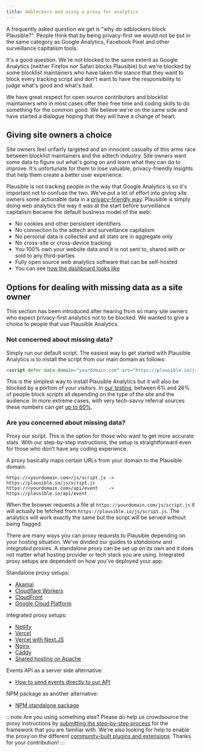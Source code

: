 ```yaml
---
title: Adblockers and using a proxy for analytics
---
```


A frequently asked question we get is "why do adblockers block Plausible?". People think that by being privacy-first we would not be put in the same category as Google Analytics, Facebook Pixel and other surveillance capitalism tools.

It's a good question. We're not blocked to the same extent as Google Analytics (neither Firefox nor Safari blocks Plausible) but we're blocked by some blocklist maintainers who have taken the stance that they want to block every tracking script and don't want to have the responsibility to judge what's good and what's bad.

We have great respect for open source contributors and blocklist maintainers who in most cases offer their free time and coding skills to do something for the common good. We believe we're on the same side and have started a dialogue hoping that they will have a change of heart.

## Giving site owners a choice

Site owners feel unfairly targeted and an innocent casualty of this arms race between blocklist maintainers and the adtech industry. Site owners want some data to figure out what's going on and learn what they can do to improve. It's unfortunate for them to lose valuable, privacy-friendly insights that help them create a better user experience.

Plausible is not tracking people in the way that Google Analytics is so it's important not to confuse the two. We've put a lot of effort into giving site owners some actionable data in a [privacy-friendly way](https://plausible.io/privacy-focused-web-analytics). Plausible is simply doing web analytics the way it was at the start before surveillance capitalism became the default business model of the web:

* No cookies and other persistent identifiers
* No connection to the adtech and surveillance capitalism
* No personal data is collected and all stats are in aggregate only
* No cross-site or cross-device tracking
* You 100% own your website data and it is not sent to, shared with or sold to any third-parties
* Fully open source web analytics software that can be self-hosted
* You can see [how the dashboard looks like](https://plausible.io/plausible.io)

## Options for dealing with missing data as a site owner

This section has been introduced after hearing from so many site owners who expect privacy-first analytics not to be blocked. We wanted to give a choice to people that use Plausible Analytics.

### Not concerned about missing data?

Simply run our default script. The easiest way to get started with Plausible Analytics is to install the script from our main domain as follows:

```html
<script defer data-domain="yourdomain.com" src="https://plausible.io/js/script.js"></script>
```

This is the simplest way to install Plausible Analytics but it will also be blocked by a portion of your visitors. In [our testing](https://markosaric.com/google-analytics-blocking/), between 6% and 26% of people block scripts all depending on the type of the site and the audience. In more extreme cases, with very tech-savvy referral sources these numbers can get [up to 60%](https://plausible.io/blog/google-analytics-adblockers-missing-data).

### Are you concerned about missing data?

Proxy our script. This is the option for those who want to get more accurate stats. With our step-by-step instructions, the setup is straightforward even for those who don't have any coding experience.

A proxy basically maps certain URLs from your domain to the Plausible domain:

```
https://<yourdomain.com>/js/script.js -> https://plausible.io/js/script.js
https://<yourdomain.com>/api/event    -> https://plausible.io/api/event
```

When the browser requests a file at `https://yourdomain.com/js/script.js` it will actually be fetched from `https://plausible.io/js/script.js`. The analytics will work exactly the same but the script will be served without being flagged.

There are many ways you can proxy requests to Plausible depending on your hosting situation. We've divided our guides to *standalone* and *integrated* proxies. A standalone proxy can be set up on its own and it does not matter what hosting provider or tech stack you are using. Integrated proxy setups are dependent on how you've deployed your app.

Standalone proxy setups:
* [Akamai](/docs/proxy/guides/akamai)
* [Cloudflare Workers](/docs/proxy/guides/cloudflare)
* [CloudFront](/docs/proxy/guides/cloudfront)
* [Google Cloud Platform](https://github.com/mtlynch/plausible-proxy)

Integrated proxy setups:
* [Netlify](/docs/proxy/guides/netlify)
* [Vercel](/docs/proxy/guides/vercel)
* [Vercel with Next.JS](/docs/proxy/guides/nextjs)
* [Nginx](/docs/proxy/guides/nginx)
* [Caddy](/docs/proxy/guides/caddy)
* [Shared hosting on Apache](https://github.com/Neoflow/ReverseProxy-PlausibleAnalytics)

Events API as a server side alternative:
* [How to send events directly to our API](/docs/events-api)

NPM package as another alternative:
* [NPM standalone package](https://github.com/plausible/plausible-tracker)

:::note
Are you using something else? Please do help us crowdsource the proxy instructions by [submitting the step-by-step process](https://github.com/plausible/docs/) for the framework that you are familiar with. We're also looking for help to enable the proxy on the different [community-built plugins and extensions](integration-guides.md). Thanks for your contribution!
:::
